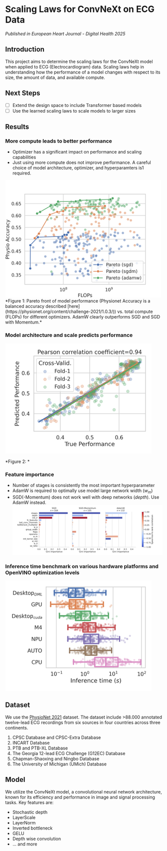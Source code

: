 # Scaling Laws for ConvNeXt on ECG Data

*Published in European Heart Journal - Digital Health 2025*

## Introduction
This project aims to determine the scaling laws for the ConvNeXt model when applied to ECG (Electrocardiogram) data. Scaling laws help in understanding how the performance of a model changes with respect to its size, the amount of data, and available compute.

## Next Steps
- [ ] Extend the design space to include Transformer based models
- [ ] Use the learned scaling laws to scale models to larger sizes

## Results

### More compute leads to better performance
- Optimizer has a significant impact on performance and scaling capabilities
- Just using more compute does not improve performance. A careful choice of model architecture, optimizer, and hyperparamters is1 required.  
<img src="notebooks/design_space_results/space_a/pareto_optimizer.png" alt="drawing" width="500"/>
*Figure 1: Pareto front of model performance (Physionet Accuracy is a balanced accuracy described [here](https://physionet.org/content/challenge-2021/1.0.3/)) vs. total compute (FLOPs) for different optimizers. AdamW clearly outperforms SGD and SGD with Momentum.*

### Model architecture and scale predicts performance
<img src="notebooks/design_space_results/space_a/cross_validation_perforamnce.png" alt="drawing" width="470"/>

*Figure 2: *


### Feature importance 
- Number of stages is consistently the most important hyperparameter
- AdamW is required to optimally use model large network width ($w_m$)
- SGD(-Momentum) does not work well with deep networks ($depth$). Use AdamW instead.
![feature importance](notebooks/design_space_results/space_a/feature_impurity.png)


### Inference time benchmark on various hardware platforms and OpenVINO optimization levels
<img src="notebooks/design_space_results/space_a/runtime_box.png" alt="drawing" width="470"/>

## Dataset

We use the [PhysioNet 2021](https://physionet.org/content/challenge-2021/1.0.3/) dataset.
The dataset include >88.000 annotated twelve-lead ECG recordings from six sources in four countries across three continents.
1. CPSC Database and CPSC-Extra Database
2. INCART Database
3. PTB and PTB-XL Database
4. The Georgia 12-lead ECG Challenge (G12EC) Database
5. Chapman-Shaoxing and Ningbo Database
6. The University of Michigan (UMich) Database

## Model
We utilize the ConvNeXt model, a convolutional neural network architecture, known for its efficiency and performance in image and signal processing tasks.
Key features are:
- Stochastic depth
- LayerScale
- LayerNorm
- Inverted bottleneck
- GELU
- Depth wise convolution
- ... and more
